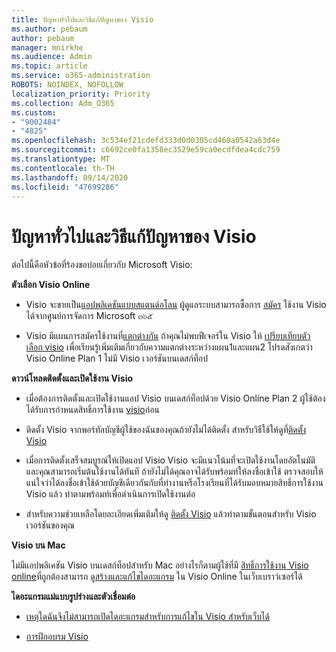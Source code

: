 ```yaml
---
title: ปัญหาทั่วไปและวิธีแก้ปัญหาของ Visio
ms.author: pebaum
author: pebaum
manager: mnirkhe
ms.audience: Admin
ms.topic: article
ms.service: o365-administration
ROBOTS: NOINDEX, NOFOLLOW
localization_priority: Priority
ms.collection: Adm_O365
ms.custom:
- "9002484"
- "4825"
ms.openlocfilehash: 3c534ef21cdefd333d0d0305cd460a0542a63d4e
ms.sourcegitcommit: c6692ce0fa1358ec3529e59ca0ecdfdea4cdc759
ms.translationtype: MT
ms.contentlocale: th-TH
ms.lasthandoff: 09/14/2020
ms.locfileid: "47699286"
---
```

# <a name="visio-common-issues-and-resolutions"></a>ปัญหาทั่วไปและวิธีแก้ปัญหาของ Visio

ต่อไปนี้คือหัวข้อที่ร้องขอบ่อยเกี่ยวกับ Microsoft Visio:

**ตัวเลือก Visio Online**

- Visio จะขายเป็น[แอปพลิเคชันแบบสแตนด์อโลน](https://products.office.com/visio/flowchart-software) ผู้ดูแลระบบสามารถซื้อการ [สมัคร](https://docs.microsoft.com/alchemyinsights/purchase-visio-subscription) ใช้งาน Visio ได้จากศูนย์การจัดการ Microsoft ๓๖๕

- Visio มีแผนการสมัครใช้งานที่[แตกต่างกัน](https://products.office.com/visio/microsoft-visio-plans-and-pricing-compare-visio-options) ถ้าคุณไม่พบฟีเจอร์ใน Visio ให้ [เปรียบเทียบตัวเลือก visio](https://products.office.com/visio/microsoft-visio-plans-and-pricing-compare-visio-options) เพื่อเรียนรู้เพิ่มเติมเกี่ยวกับความแตกต่างระหว่างแผน1และแผน2  โปรดสังเกตว่า Visio Online Plan 1 ไม่มี Visio เวอร์ชันบนเดสก์ท็อป

**ดาวน์โหลดติดตั้งและเปิดใช้งาน Visio**

- เมื่อต้องการติดตั้งและเปิดใช้งานแอป Visio บนเดสก์ท็อปด้วย Visio Online Plan 2 ผู้ใช้ต้องได้รับการกำหนดสิทธิ์การใช้งาน [visio](https://docs.microsoft.com/microsoft-365/admin/add-users/add-users)ก่อน

- ติดตั้ง Visio จากพอร์ทัลบัญชีผู้ใช้ของฉันของคุณถ้ายังไม่ได้ติดตั้ง สำหรับวิธีใช้ให้ดูที่[ติดตั้ง Visio](https://support.office.com/article/f98f21e3-aa02-4827-9167-ddab5b025710)

- เมื่อการติดตั้งเสร็จสมบูรณ์ให้เปิดแอป Visio Visio จะมีแนวโน้มที่จะเปิดใช้งานโดยอัตโนมัติและคุณสามารถเริ่มต้นใช้งานได้ทันที ถ้ายังไม่ได้คุณอาจได้รับพร้อมท์ให้ลงชื่อเข้าใช้ ตรวจสอบให้แน่ใจว่าได้ลงชื่อเข้าใช้ด้วยบัญชีเดียวกันกับที่ทำงานหรือโรงเรียนที่ได้รับมอบหมายสิทธิ์การใช้งาน Visio แล้ว ทำตามพร้อมท์เพื่อดำเนินการเปิดใช้งานต่อ

- สำหรับความช่วยเหลือโดยละเอียดเพิ่มเติมให้ดู [ติดตั้ง Visio](https://support.office.com/article/f98f21e3-aa02-4827-9167-ddab5b025710) แล้วทำตามขั้นตอนสำหรับ Visio เวอร์ชันของคุณ

**Visio บน Mac**

ไม่มีแอปพลิเคชัน Visio บนเดสก์ท็อปสำหรับ Mac อย่างไรก็ตามผู้ใช้ที่มี [สิทธิ์การใช้งาน Visio online](https://docs.microsoft.com/microsoft-365/admin/add-users/add-users)ที่ถูกต้องสามารถ [ดูสร้างและแก้ไขไดอะแกรม](https://support.office.com/article/06f04845-91b8-4e8f-881f-a43c970735fc) ใน Visio Online ในเว็บเบราว์เซอร์ได้

**ไดอะแกรมแม่แบบรูปร่างและตัวเชื่อมต่อ**

- [เหตุใดฉันจึงไม่สามารถเปิดไดอะแกรมสำหรับการแก้ไขใน Visio สำหรับเว็บได้](https://support.microsoft.com/office/ea4a23d3-21d3-4878-945e-cf1be4140357)

- [การฝึกอบรม Visio](https://support.office.com/article/visio-training-e058bcfa-1d90-4653-afc6-e84d54cf94a6)

